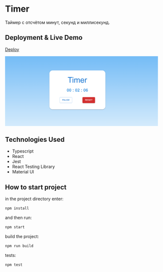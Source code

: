 # Timer

Таймер с отсчётом минут, секунд и миллисекунд.

## Deployment & Live Demo

[Deploy](https://tatyanazakiryanova.github.io/timer/)

<img src="./public/preview.png" alt="preview" />

## Technologies Used

- Typescript
- React
- Jest
- React Testing Library
- Material UI

## How to start project

in the project directory enter:

```js
npm install
```

and then run:

```js
npm start
```

build the project:

```js
npm run build
```

tests:

```js
npm test
```
